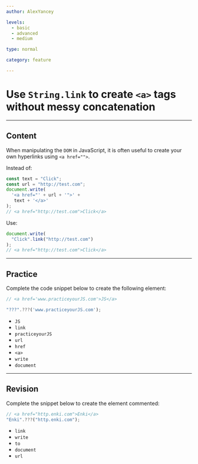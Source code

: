 ```yaml
---
author: AlexYancey

levels:
  - basic
  - advanced
  - medium

type: normal

category: feature

---
```


# Use `String.link` to create `<a>` tags without messy concatenation

---
## Content

When manipulating the `DOM` in JavaScript, it is often useful to create your own hyperlinks using `<a href="">`. 
 
Instead of:

```js
const text = "Click";
const url = "http://test.com";
document.write(
  '<a href="' + url + '">' +
   text + '</a>'
);
// <a href="http://test.com">Click</a>
```

Use:

```js
document.write(
  "Click".link("http://test.com")
);
// <a href="http://test.com">Click</a>
```

---
## Practice

Complete the code snippet below to create the following element:

```javascript
// <a href='www.practiceyourJS.com'>JS</a>

"???".???('www.practiceyourJS.com');
```

* `JS`
* `link`
* `practiceyourJS`
* `url`
* `href`
* `<a>`
* `write`
* `document`

---
## Revision

Complete the snippet below to create the element commented:

```javascript
// <a href="http.enki.com">Enki</a>
"Enki".???("http.enki.com");
```

* `link`
* `write`
* `to`
* `document`
* `url`

